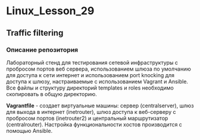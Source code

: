 # Linux_Lesson_29
## Traffic filtering

### Описание репозитория

Лабораторный стенд для тестирования сетевой инфраструктуры с пробросом портов веб сервера, использованием шлюза по умолчанию для доступа к сети интернет и использованием port knocking для доступа к шлюзу, настраиваемые с использованием Vagrant и Ansible. Все файлы и структуру директорий temрlates и roles необходимо скопировать в общую директорию.

**Vagrantfile** - создает виртуальные машины: сервер (centralserver), шлюз для выхода в интернет (inetrouter), шлюз доступа к веб-серверу с пробросом портов (inetrouter2) и центральный маршрутизатор (centralrouter). Настройка функциональности хостов производится с помощью Ansible.
